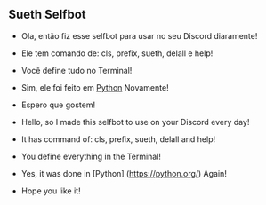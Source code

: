## Sueth Selfbot

- Ola, então fiz esse selfbot para usar no seu Discord diaramente!
- Ele tem comando de: cls, prefix, sueth, delall e help!
- Você define tudo no Terminal!
- Sim, ele foi feito em [Python](https://python.org/) Novamente!
- Espero que gostem!

- Hello, so I made this selfbot to use on your Discord every day!
- It has command of: cls, prefix, sueth, delall and help!
- You define everything in the Terminal!
- Yes, it was done in [Python] (https://python.org/) Again!
- Hope you like it!
